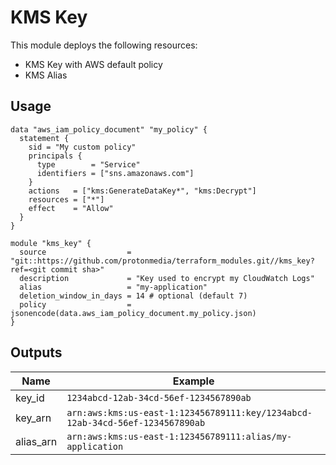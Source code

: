 # KMS Key

This module deploys the following resources:

* KMS Key with AWS default policy
* KMS Alias

## Usage

```
data "aws_iam_policy_document" "my_policy" {
  statement {
    sid = "My custom policy"
    principals {
      type        = "Service"
      identifiers = ["sns.amazonaws.com"]
    }
    actions   = ["kms:GenerateDataKey*", "kms:Decrypt"]
    resources = ["*"]
    effect    = "Allow"
  }
}

module "kms_key" {
  source                  = "git::https://github.com/protonmedia/terraform_modules.git//kms_key?ref=<git commit sha>"
  description             = "Key used to encrypt my CloudWatch Logs"
  alias                   = "my-application"
  deletion_window_in_days = 14 # optional (default 7)
  policy                  = jsonencode(data.aws_iam_policy_document.my_policy.json)
}
```

## Outputs

| Name | Example |
|------|---------|
| key_id | `1234abcd-12ab-34cd-56ef-1234567890ab` |
| key_arn | `arn:aws:kms:us-east-1:123456789111:key/1234abcd-12ab-34cd-56ef-1234567890ab` |
| alias_arn | `arn:aws:kms:us-east-1:123456789111:alias/my-application` |
